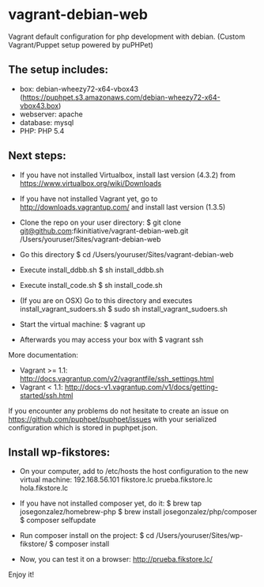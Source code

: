 vagrant-debian-web
==================
Vagrant default configuration for php development with debian.
(Custom Vagrant/Puppet setup powered by puPHPet)

The setup includes:
-------------------
* box:       debian-wheezy72-x64-vbox43 (https://puphpet.s3.amazonaws.com/debian-wheezy72-x64-vbox43.box)
* webserver: apache
* database:  mysql
* PHP:       PHP 5.4

Next steps:
-----------
* If you have not installed Virtualbox, install last version (4.3.2) from https://www.virtualbox.org/wiki/Downloads

* If you have not installed Vagrant yet, go to http://downloads.vagrantup.com/ and install last version (1.3.5)

* Clone the repo on your user directory:
  $ git clone git@github.com:fikinitiative/vagrant-debian-web.git /Users/youruser/Sites/vagrant-debian-web

* Go this directory
  $ cd /Users/youruser/Sites/vagrant-debian-web

* Execute install_ddbb.sh
  $ sh install_ddbb.sh

* Execute install_code.sh
  $ sh install_code.sh

* (If you are on OSX) Go to this directory and executes install_vagrant_sudoers.sh
  $ sudo sh install_vagrant_sudoers.sh

* Start the virtual machine:
  $ vagrant up

* Afterwards you may access your box with
  $ vagrant ssh

More documentation:
* Vagrant >= 1.1: http://docs.vagrantup.com/v2/vagrantfile/ssh_settings.html
* Vagrant <  1.1: http://docs-v1.vagrantup.com/v1/docs/getting-started/ssh.html

If you encounter any problems do not hesitate to create an issue on https://github.com/puphpet/puphpet/issues
with your serialized configuration which is stored in puphpet.json.

Install wp-fikstores:
---------------------
* On your computer, add to /etc/hosts the host configuration to the new virtual machine:
  192.168.56.101 fikstore.lc prueba.fikstore.lc hola.fikstore.lc

* If you have not installed composer yet, do it:
  $ brew tap josegonzalez/homebrew-php
  $ brew install josegonzalez/php/composer
  $ composer selfupdate

* Run composer install on the project:
  $ cd /Users/youruser/Sites/wp-fikstore/
  $ composer install

* Now, you can test it on a browser: http://prueba.fikstore.lc/

Enjoy it!
